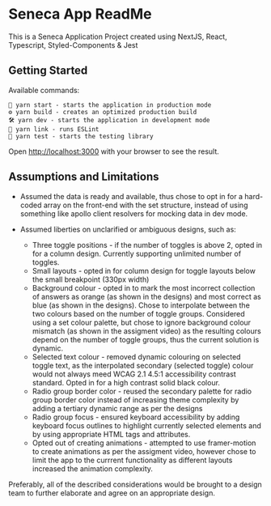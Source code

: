 # Seneca App ReadMe

This is a Seneca Application Project created using NextJS, React, Typescript, Styled-Components & Jest

## Getting Started

Available commands:

```
🚀 yarn start - starts the application in production mode
⚙️ yarn build - creates an optimized production build
🛠️ yarn dev - starts the application in development mode
📜 yarn link - runs ESLint
🔎 yarn test - starts the testing library
```

Open [http://localhost:3000](http://localhost:3000) with your browser to see the result.

## Assumptions and Limitations

- Assumed the data is ready and available, thus chose to opt in for a hard-coded array on the front-end with the set structure, instead of using something like apollo client resolvers for mocking data in dev mode.
- Assumed liberties on unclarified or ambiguous designs, such as:

  - Three toggle positions - if the number of toggles is above 2, opted in for a column design. Currently supporting unlimited number of toggles.
  - Small layouts - opted in for column design for toggle layouts below the small breakpoint (330px width)
  - Background colour - opted in to mark the most incorrect collection of answers as orange (as shown in the designs) and most correct as blue (as shown in the designs). Chose to interpolate between the two colours based on the number of toggle groups. Considered using a set colour palette, but chose to ignore background colour mismatch (as shown in the assigment video) as the resulting colours depend on the number of toggle groups, thus the current solution is dynamic.
  - Selected text colour - removed dynamic colouring on selected toggle text, as the interpolated secondary (selected toggle) colour would not always meed WCAG 2.1 4.5:1 accessibility contrast standard. Opted in for a high contrast solid black colour.
  - Radio group border color - reused the secondary palette for radio group border color instead of increasing theme complexity by adding a tertiary dynamic range as per the designs
  - Radio group focus - ensured keyboard accessibility by adding keyboard focus outlines to highlight currently selected elements and by using appropriate HTML tags and attributes.
  - Opted out of creating animations - attempted to use framer-motion to create animations as per the assigment video, however chose to limit the app to the currrent functionality as different layouts increased the animation complexity.

Preferably, all of the described considerations would be brought to a design team to further elaborate and agree on an appropriate design.
